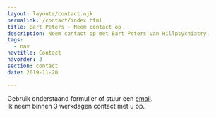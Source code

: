 ```yaml
---
layout: layouts/contact.njk
permalink: /contact/index.html
title: Bart Peters - Neem contact op 
description: Neem contact op met Bart Peters van Hillpsychiatry.
tags:
  - nav
navtitle: Contact
navorder: 3
section: contact
date: 2019-11-20

---
```

Gebruik onderstaand formulier of stuur een [email](mailto:bdpeters@aaronpeters.nl).<br>
Ik neem binnen 3 werkdagen contact met u op.
